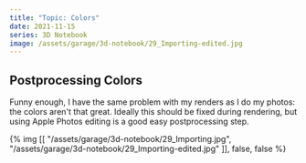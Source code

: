 ```yaml
---
title: "Topic: Colors"
date: 2021-11-15
series: 3D Notebook
image: /assets/garage/3d-notebook/29_Importing-edited.jpg
---
```


## Postprocessing Colors

Funny enough, I have the same problem with my renders as I do my photos: the colors aren't that great. Ideally this should be fixed during rendering, but using Apple Photos editing is a good easy postprocessing step.

{% img [[
    "/assets/garage/3d-notebook/29_Importing.jpg",
    "/assets/garage/3d-notebook/29_Importing-edited.jpg"
]], false, false %}
